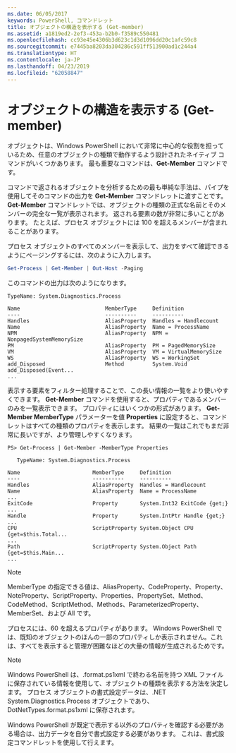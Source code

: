 ```yaml
---
ms.date: 06/05/2017
keywords: PowerShell, コマンドレット
title: オブジェクトの構造を表示する (Get-member)
ms.assetid: a1819ed2-2ef3-453a-b2b0-f3589c550481
ms.openlocfilehash: cc93e45e4306b3d623c1d3d1096dd20c1afc59c8
ms.sourcegitcommit: e7445ba8203da304286c591ff513900ad1c244a4
ms.translationtype: HT
ms.contentlocale: ja-JP
ms.lasthandoff: 04/23/2019
ms.locfileid: "62058847"
---
```

# <a name="viewing-object-structure-get-member"></a>オブジェクトの構造を表示する (Get-member)

オブジェクトは、Windows PowerShell において非常に中心的な役割を担っているため、任意のオブジェクトの種類で動作するよう設計されたネイティブ コマンドがいくつかあります。 最も重要なコマンドは、**Get-Member** コマンドです。

コマンドで返されるオブジェクトを分析するための最も単純な手法は、パイプを使用してそのコマンドの出力を **Get-Member** コマンドレットに渡すことです。 **Get-Member** コマンドレットでは、オブジェクトの種類の正式な名前とそのメンバーの完全な一覧が表示されます。 返される要素の数が非常に多いことがあります。 たとえば、プロセス オブジェクトには 100 を超えるメンバーが含まれることがあります。

プロセス オブジェクトのすべてのメンバーを表示して、出力をすべて確認できるようにページングするには、次のように入力します。

```powershell
Get-Process | Get-Member | Out-Host -Paging
```

このコマンドの出力は次のようになります。

```output
TypeName: System.Diagnostics.Process

Name                           MemberType     Definition
----                           ----------     ----------
Handles                        AliasProperty  Handles = Handlecount
Name                           AliasProperty  Name = ProcessName
NPM                            AliasProperty  NPM = NonpagedSystemMemorySize
PM                             AliasProperty  PM = PagedMemorySize
VM                             AliasProperty  VM = VirtualMemorySize
WS                             AliasProperty  WS = WorkingSet
add_Disposed                   Method         System.Void add_Disposed(Event...
...
```

表示する要素をフィルター処理することで、この長い情報の一覧をより使いやすくできます。 **Get-Member** コマンドを使用すると、プロパティであるメンバーのみを一覧表示できます。 プロパティにはいくつかの形式があります。 **Get-Member MemberType** パラメーターを値 **Properties** に設定すると、コマンドレットはすべての種類のプロパティを表示します。 結果の一覧はこれでもまだ非常に長いですが、より管理しやすくなります。

```
PS> Get-Process | Get-Member -MemberType Properties

   TypeName: System.Diagnostics.Process

Name                       MemberType     Definition
----                       ----------     ----------
Handles                    AliasProperty  Handles = Handlecount
Name                       AliasProperty  Name = ProcessName
...
ExitCode                   Property       System.Int32 ExitCode {get;}
...
Handle                     Property       System.IntPtr Handle {get;}
...
CPU                        ScriptProperty System.Object CPU {get=$this.Total...
...
Path                       ScriptProperty System.Object Path {get=$this.Main...
...
```

> [!NOTE]
> MemberType の指定できる値は、AliasProperty、CodeProperty、Property、NoteProperty、ScriptProperty、Properties、PropertySet、Method、CodeMethod、ScriptMethod、Methods、ParameterizedProperty、MemberSet、および All です。

プロセスには、60 を超えるプロパティがあります。 Windows PowerShell では、既知のオブジェクトのほんの一部のプロパティしか表示されません。これは、すべてを表示すると管理が困難なほどの大量の情報が生成されるためです。

> [!NOTE]
> Windows PowerShell は、.format.ps1xml で終わる名前を持つ XML ファイルに保存されている情報を使用して、オブジェクトの種類を表示する方法を決定します。 プロセス オブジェクトの書式設定データは、.NET System.Diagnostics.Process オブジェクトであり、DotNetTypes.format.ps1xml に保存されます。

Windows PowerShell が既定で表示する以外のプロパティを確認する必要がある場合は、出力データを自分で書式設定する必要があります。 これは、書式設定コマンドレットを使用して行えます。